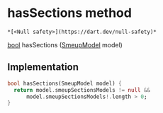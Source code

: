 


# hasSections method




    *[<Null safety>](https://dart.dev/null-safety)*




[bool](https://api.flutter.dev/flutter/dart-core/bool-class.html) hasSections
([SmeupModel](../../smeup_models_widgets_smeup_model/SmeupModel-class.md) model)








## Implementation

```dart
bool hasSections(SmeupModel model) {
  return model.smeupSectionsModels != null &&
      model.smeupSectionsModels!.length > 0;
}
```







